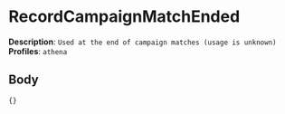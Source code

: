 # RecordCampaignMatchEnded

**Description**: `Used at the end of campaign matches (usage is unknown)`
**Profiles**: `athena`

## Body

```js
{}
```
